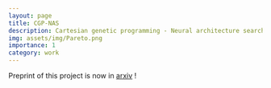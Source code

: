 ```yaml
---
layout: page
title: CGP-NAS
description: Cartesian genetic programming - Neural architecture search
img: assets/img/Pareto.png
importance: 1
category: work
---
```


Preprint of this project is now in [arxiv]("https://arxiv.org/abs/2306.02648) ! 